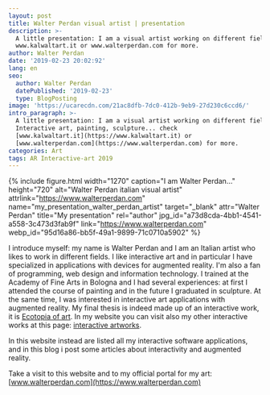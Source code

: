 ```yaml
---
layout: post
title: Walter Perdan visual artist | presentation
description: >-
  A little presentation: I am a visual artist working on different fields, check
  www.kalwaltart.it or www.walterperdan.com for more.
author: Walter Perdan
date: '2019-02-23 20:02:92'
lang: en
seo:
  author: Walter Perdan
  datePublished: '2019-02-23'
  type: BlogPosting
image: 'https://ucarecdn.com/21ac8dfb-7dc0-412b-9eb9-27d230c6ccd6/'
intro_paragraph: >-
  A little presentation: I am a visual artist working on different fields form
  Interactive art, painting, sculpture... check
  [www.kalwaltart.it](https://www.kalwaltart.it) or
  [www.walterperdan.com](https://www.walterperdan.com) for more.
categories: Art
tags: AR Interactive-art 2019
---
```

{% include figure.html width="1270" caption="I am Walter Perdan..." height="720" alt="Walter Perdan italian visual artist" attrlink="https://www.walterperdan.com" name="my_presentation_walter_perdan_artist" target="_blank" attr="Walter Perdan" title="My presentation" rel="author" jpg_id="a73d8cda-4bb1-4541-a558-3c473d3fab9f" link="https://www.walterperdan.com" webp_id="95d16a86-bb5f-49a1-9899-71c0710a5902" %}

I introduce myself: my name is Walter Perdan and I am an Italian artist who likes to work in different fields. I like interactive art and in particular I have specialized in applications with devices for augmented reality. I'm also a fan of programming, web design and information technology. I trained at the Academy of Fine Arts in Bologna and I had several experiences: at first I attended the course of painting and in the future I graduated in sculpture. At the same time, I was interested in interactive art applications with augmented reality. My final thesis is indeed made up of an interactive work, it is [Ecotopia of art](https://www.walterperdan.com/en/artworks/new-media/interactivity/ecotopia-art). In my website you can visit also my other interactive works at this page: [interactive artworks](https://www.walterperdan.com/en/artworks/new-media/augmented-reality). 

In this website instead are listed all my interactive software applications, and in this blog i post some articles about interactivity and augmented reality.

Take a visit to this website and to my official portal for my art: [www.walterperdan.com](https://www.walterperdan.com)
